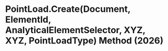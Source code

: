 # PointLoad.Create(Document, ElementId, AnalyticalElementSelector, XYZ, XYZ, PointLoadType) Method (2026)

﻿